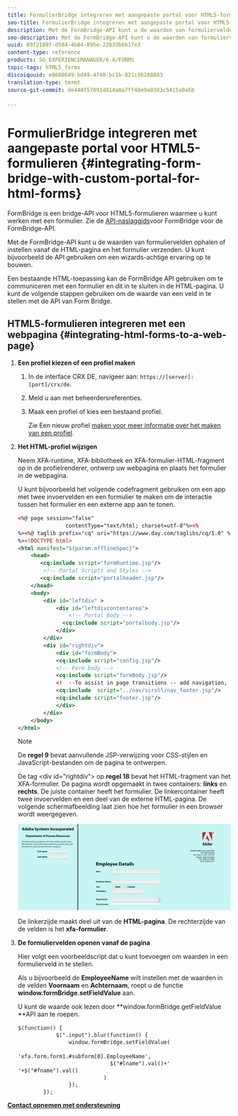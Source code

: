 ```yaml
---
title: FormulierBridge integreren met aangepaste portal voor HTML5-formulieren
seo-title: FormulierBridge integreren met aangepaste portal voor HTML5-formulieren
description: Met de FormBridge-API kunt u de waarden van formuliervelden ophalen of instellen vanaf de HTML-pagina en het formulier verzenden.
seo-description: Met de FormBridge-API kunt u de waarden van formuliervelden ophalen of instellen vanaf de HTML-pagina en het formulier verzenden.
uuid: 09f2189f-d584-4b84-895e-22833b6b17e3
content-type: reference
products: SG_EXPERIENCEMANAGER/6.4/FORMS
topic-tags: hTML5_forms
discoiquuid: e0608649-bd49-4f40-bc1b-821c9b208883
translation-type: tm+mt
source-git-commit: de440f57091d814a0a7ff48e9a0383c5415a0a5b

---
```



# FormulierBridge integreren met aangepaste portal voor HTML5-formulieren {#integrating-form-bridge-with-custom-portal-for-html-forms}

FormBridge is een bridge-API voor HTML5-formulieren waarmee u kunt werken met een formulier. Zie de [API-naslaggids](/help/forms/using/form-bridge-apis.md)voor FormBridge voor de FormBridge-API.

Met de FormBridge-API kunt u de waarden van formuliervelden ophalen of instellen vanaf de HTML-pagina en het formulier verzenden. U kunt bijvoorbeeld de API gebruiken om een wizards-achtige ervaring op te bouwen.

Een bestaande HTML-toepassing kan de FormBridge API gebruiken om te communiceren met een formulier en dit in te sluiten in de HTML-pagina. U kunt de volgende stappen gebruiken om de waarde van een veld in te stellen met de API van Form Bridge.

## HTML5-formulieren integreren met een webpagina {#integrating-html-forms-to-a-web-page}

1. **Een profiel kiezen of een profiel maken**

   1. In de interface CRX DE, navigeer aan: `https://[server]:[port]/crx/de`.
   1. Meld u aan met beheerdersreferenties.
   1. Maak een profiel of kies een bestaand profiel.

      Zie Een nieuw profiel [maken voor meer informatie over het maken van een profiel](/help/forms/using/custom-profile.md).

1. **Het HTML-profiel wijzigen**

   Neem XFA-runtime, XFA-bibliotheek en XFA-formulier-HTML-fragment op in de profielrenderer, ontwerp uw webpagina en plaats het formulier in de webpagina.

   U kunt bijvoorbeeld het volgende codefragment gebruiken om een app met twee invoervelden en een formulier te maken om de interactie tussen het formulier en een externe app aan te tonen.

   ```xml
   <%@ page session="false"
                  contentType="text/html; charset=utf-8"%><%
   %><%@ taglib prefix="cq" uri="https://www.day.com/taglibs/cq/1.0" %><%
   %><!DOCTYPE html>
   <html manifest="${param.offlineSpec}">
       <head>
          <cq:include script="formRuntime.jsp"/>
           <!-- Portal Scripts and Styles -->
          <cq:include script="portalheader.jsp"/> 
       </head>
       <body>
           <div id="leftdiv" >
               <div id="leftdivcontentarea">   
                   <!-- Portal Body -->
                 <cq:include script="portalbody.jsp"/>  
               </div>
           </div>
           <div id="rightdiv">
               <div id="formBody">
               <cq:include script="config.jsp"/>
               <!-- Form body -->
               <cq:include script="formBody.jsp"/>
               <!  --To assist in page transitions -- add navigation, based on scrolling -->
               <cq:include  script="../nav/scroll/nav_footer.jsp"/>
               <cq:include script="footer.jsp"/>
               </div>    
           </div>
       </body>
   </html>
   ```

   >[!NOTE]
   >
   >De **regel 9** bevat aanvullende JSP-verwijzing voor CSS-stijlen en JavaScript-bestanden om de pagina te ontwerpen.
   >
   >De tag &lt;div id=&quot;rightdiv&quot;> op **regel 18** bevat het HTML-fragment van het XFA-formulier.
   De pagina wordt opgemaakt in twee containers: **links** en **rechts**. De juiste container heeft het formulier. De linkercontainer heeft twee invoervelden en een deel van de externe HTML-pagina.
   De volgende schermafbeelding laat zien hoe het formulier in een browser wordt weergegeven.

   ![portaal](assets/portal.jpg)

   De linkerzijde maakt deel uit van de **HTML-pagina**. De rechterzijde van de velden is het **xfa-formulier**.

1. **De formuliervelden openen vanaf de pagina**

   Hier volgt een voorbeeldscript dat u kunt toevoegen om waarden in een formulierveld in te stellen.

   Als u bijvoorbeeld de **EmployeeName** wilt instellen met de waarden in de velden **Voornaam** en **Achternaam**, roept u de functie **window.formBridge.setFieldValue** aan.

   U kunt de waarde ook lezen door **window.formBridge.getFieldValue **API aan te roepen.

   ```
   $(function() {
               $(".input").blur(function() {
                   window.formBridge.setFieldValue(
                               'xfa.form.form1.#subform[0].EmployeeName',
                                $("#lname").val()+' '+$("#fname").val()
                              )
                   });
           });
   ```

**[Contact opnemen met ondersteuning](https://www.adobe.com/account/sign-in.supportportal.html)**
